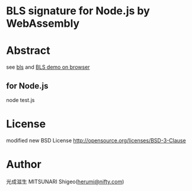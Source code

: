 # BLS signature for Node.js by WebAssembly

# Abstract

see [bls](https://github.com/herumi/bls) and [BLS demo on browser](https://herumi.github.io/bls/demo/bls.html)

## for Node.js
node test.js

# License

modified new BSD License
http://opensource.org/licenses/BSD-3-Clause

# Author

光成滋生 MITSUNARI Shigeo(herumi@nifty.com)
